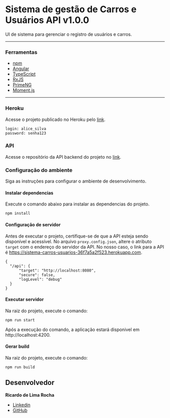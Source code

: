 # Sistema de gestão de Carros e Usuários API v1.0.0

UI de sistema para gerenciar o registro de usuários e carros.

---
### Ferramentas

*  [npm](https://www.npmjs.com/)
*  [Angular](https://angular.dev/)
*  [TypeScript](https://www.typescriptlang.org/)
*  [RxJS](https://rxjs-dev.firebaseapp.com/)
*  [PrimeNG](https://primeng.org/)
*  [Moment.js](https://momentjs.com/)
---

### Heroku
Acesse o projeto publicado no Heroku pelo [link](https://github.com/devricardorocha/sistema-carros-usuarios).

```
login: alice_silva
password: senha123
```

### API
Acesse o repositório da API backend do projeto no [link](https://github.com/devricardorocha/sistema-carros-usuarios).


### Configuração do ambiente

Siga as instruções para configurar o ambiente de desenvolvimento.

#### Instalar dependencias

  Execute o comando abaixo para instalar as dependencias do projeto.
  ```
  npm install
  ``` 

#### Configuração de servidor

  Antes de executar o projeto, certifique-se de que a API esteja sendo disponível e acessível. No arquivo `proxy.config.json`, altere o atributo `target` com o endereço do servidor da API. No nosso caso, o link para a API é https://sistema-carros-usuarios-36f7a5a2f523.herokuapp.com.

  ```
  {
    "/api": {
        "target": "http://localhost:8080",
        "secure": false,
        "logLevel": "debug"
    }
  }
  ```
#### Executar servidor

  Na raiz do projeto, execute o comando:
  ```
  npm run start
  ```
  Após a execução do comando, a aplicação estará disponivel em http://localhost:4200.

#### Gerar build

  Na raiz do projeto, execute o comando:
  ```
  npm run build
  ```

  ## Desenvolvedor
  
   **Ricardo de Lima Rocha**
  *  [Linkedin](https://www.linkedin.com/in/ricardo-de-lima-rocha/)
  *  [GitHub](https://github.com/devricardorocha)
